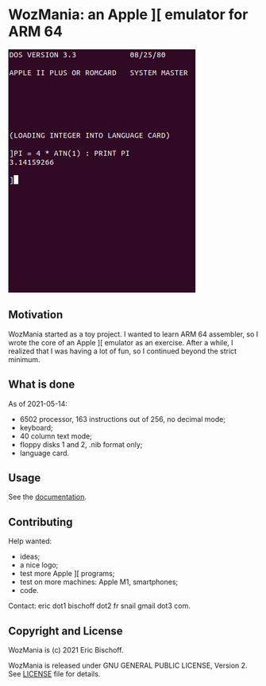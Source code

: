# WozMania: an Apple ][ emulator for ARM 64

![DOS and Basic in wozmania](/docs/wozmania-basic.png)

## Motivation

WozMania started as a toy project. I wanted to learn ARM 64 assembler,
so I wrote the core of an Apple ][ emulator as an exercise. After a while,
I realized that I was having a lot of fun, so I continued beyond
the strict minimum.


## What is done

As of 2021-05-14:

* 6502 processor, 163 instructions out of 256, no decimal mode;
* keyboard;
* 40 column text mode;
* floppy disks 1 and 2, .nib format only;
* language card.


## Usage

See the [documentation](/docs/usage.md).


## Contributing

Help wanted:

* ideas;
* a nice logo;
* test more Apple ][ programs;
* test on more machines: Apple M1, smartphones;
* code.

Contact: eric dot1 bischoff dot2 fr snail gmail dot3 com.


## Copyright and License

WozMania is (c) 2021 Eric Bischoff.

WozMania is released under GNU GENERAL PUBLIC LICENSE, Version 2.
See [LICENSE](LICENSE) file for details.
